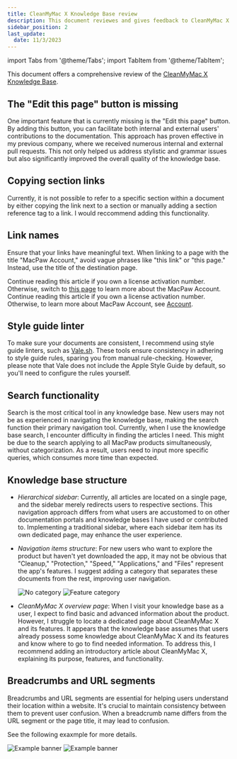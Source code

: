 ```yaml
---
title: CleanMyMac X Knowledge Base review
description: This document reviewes and gives feedback to CleanMyMac X Knowledge Base
sidebar_position: 2
last_update: 
  date: 11/3/2023
---
```


import Tabs from '@theme/Tabs';
import TabItem from '@theme/TabItem';

This document offers a comprehensive review of the [CleanMyMac X Knowledge Base](https://macpaw.com/support/cleanmymac/knowledgebase).

## The "Edit this page" button is missing

One important feature that is currently missing is the "Edit this page" button. By adding this button, you can facilitate both internal and external users' contributions to the documentation. This approach has proven effective in my previous company, where we received numerous internal and external pull requests. This not only helped us address stylistic and grammar issues but also significantly improved the overall quality of the knowledge base.

## Copying section links

Currently, it is not possible to refer to a specific section within a document by either copying the link next to a section or manually adding a section reference tag to a link. I would reccommend adding this functionality.

## Link names

Ensure that your links have meaningful text. When linking to a page with the title "MacPaw Account," avoid vague phrases like "this link" or "this page." Instead, use the title of the destination page.

<Tabs>
  <TabItem value="current version" label="❌ Current Version" >
    Continue reading this article if you own a license activation number. Otherwise, switch to <a href="https://macpaw.com/support/cleanmymac/knowledgebase/macpaw-account">this page</a> to learn more about the MacPaw Account. 
  </TabItem>
  <TabItem value="Correct version" label="✔️ Suggested Change" default>
    Continue reading this article if you own a license activation number. Otherwise, to learn more about MacPaw Account, see <a href="https://macpaw.com/support/cleanmymac/knowledgebase/macpaw-account">Account</a>.
  </TabItem>
</Tabs>

## Style guide linter

To make sure your documents are consistent, I recommend using style guide linters, such as [Vale.sh](https://vale.sh). These tools ensure consistency in adhering to style guide rules, sparing you from manual rule-checking. However, please note that Vale does not include the Apple Style Guide by default, so you'll need to configure the rules yourself.

## Search functionality

Search is the most critical tool in any knowledge base. New users may not be as experienced in navigating the knowledge base, making the search function their primary navigation tool. Currently, when I use the knowledge base search, I encounter difficulty in finding the articles I need. This might be due to the search applying to all MacPaw products simultaneously, without categorization. As a result, users need to input more specific queries, which consumes more time than expected.

## Knowledge base structure

* _Hierarchical sidebar_: Currently, all articles are located on a single page, and the sidebar merely redirects users to respective sections. This navigation approach differs from what users are accustomed to on other documentation portals and knowledge bases I have used or contributed to. Implementing a traditional sidebar, where each sidebar item has its own dedicated page, may enhance the user experience.

* _Navigation items structure_: For new users who want to explore the product but haven't yet downloaded the app, it may not be obvious that "Cleanup," "Protection," "Speed," "Applications," and "Files" represent the app's features. I suggest adding a category that separates these documents from the rest, improving user navigation.

    <Tabs>
    <TabItem value="current version" label="❌ Current Version" >
            <picture>
            <img
                src={require('/docs/cleanmymac-x/cleanmymac-x-assistant-article-review/features-no-categories.png').default}
                alt="No category"
            />
        </picture>
    </TabItem>
    <TabItem value="Correct version" label="✔️ Suggested Change" default>
            <picture>
            <img
                src={require('/docs/cleanmymac-x/cleanmymac-x-assistant-article-review/features-category.png').default}
                alt="Feature category"
            />
        </picture>
    </TabItem>
    </Tabs>

* _CleanMyMac X overview page_: When I visit your knowledge base as a user, I expect to find basic and advanced information about the product. However, I struggle to locate a dedicated page about CleanMyMac X and its features. It appears that the knowledge base assumes that users already possess some knowledge about CleanMyMac X and its features and know where to go to find needed information. To address this, I recommend adding an introductory article about CleanMyMac X, explaining its purpose, features, and functionality.

## Breadcrumbs and URL segments

Breadcrumbs and URL segments are essential for helping users understand their location within a website. It's crucial to maintain consistency between them to prevent user confusion. When a breadcrumb name differs from the URL segment or the page title, it may lead to confusion.

See the following exaxmple for more details.

<Tabs>
  <TabItem value="current version" label="❌Current version" >
    <picture>
        <img
            src={require('/docs/cleanmymac-x/cleanmymac-x-assistant-article-review/bradcramps-actual.png').default}
            alt="Example banner"
        />
    </picture>
  </TabItem>
  <TabItem value="Correct version" label="✔️ Suggested changes" default>
    <picture>
        <img
            src={require('/docs/cleanmymac-x/cleanmymac-x-assistant-article-review/bradcramps-suggested.png').default}
            alt="Example banner"
        />
    </picture>
  </TabItem>
</Tabs>
